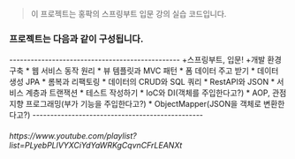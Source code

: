 >이 프로젝트는 홍팍의 스프링부트 입문 강의 실습 코드입니다.

<h3> 프로젝트는 다음과 같이 구성됩니다. </h3>
------------------------------------------------
+스프링부트, 입문!
  +개발 환경 구축
  * 웹 서비스 동작 원리
  * 뷰 템플릿과 MVC 패턴
  * 폼 데이터 주고 받기
  * 데이터 생성 JPA
  * 롬복과 리팩토링
  * 데이터의 CRUD와 SQL 쿼리
  * RestAPI와 JSON
  * 서비스 계층과 트랜잭션
  * 테스트 작성하기
  * IoC와 DI(객체를 주입한다고?)
  * AOP, 관점 지향 프로그래밍(부가 기능을 주입한다고?)
  * ObjectMapper(JSON을 객체로 변환한다고?)
------------------------------------------------  
  
<h6>https://www.youtube.com/playlist?list=PLyebPLlVYXCiYdYaWRKgCqvnCFrLEANXt</h6>
